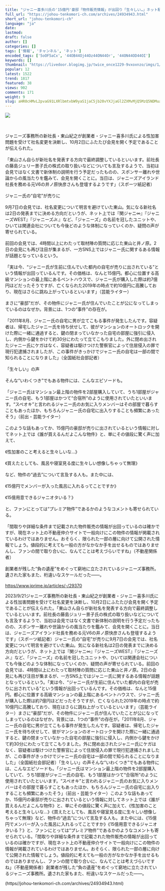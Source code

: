 ```yaml
---
title: "ジャニー喜多川氏の'15億円'豪邸「物件販売情報」が出回り「生々しい…」ネット騒然、「メンバーと同じ風呂に」ファンの声も "
full_url: "https://johou-tenkomori-ch.com/archives/24934943.html"
short_url: "johou-tenkomori-ch"
language: "ja"
date: 
lastmod: 
draft: false
author: []
categories: []
tags: ['情報', 'チャンネル', 'ネット']
encoded_tags: ['5oOF5aCx', '44OB44Oj44Oz44ON44Or', '44ON44OD44OI']
keywords: []
thumbnail: "https://livedoor.blogimg.jp/twice_once1229-9vxoxnzo/imgs/1/c/1cf76445-s.jpg"
popular: 12
latest: 1522
trend: 1817
featured: 38
views: 902
comments: 171
weight: 9
slug: aHR0cHMvL2pvaG91LXRlbmtvbW9yaS1jaC5jb20vYXJjaGl2ZXMvMjQ5MzQ5NDMuaHRtbA==
---
```


![](https://livedoor.blogimg.jp/twice_once1229-9vxoxnzo/imgs/1/c/1cf76445-s.jpg)

<div><br> <br> ジャニーズ事務所の新社長・東山紀之が創業者・ジャニー喜多川氏による性加害問題を受けて社名変更を決断し、10月2日にふたたび会見を開く予定であることが伝えられた。 <br> <br> 「東山さん自らが新社名を発表する方向で最終調整しているといいます。前社長の藤島ジュリー景子氏の株式の取り扱いなどについても言及するようで、当初は会見ではなく文書で新体制の説明を行う予定だったものの、スポンサー離れや世論からの風当たりを鑑みて、会見を開くことに。当日は、ジャニーズアイランド社長を務める元V6の井ノ原快彦さんも登壇するようです」（スポーツ紙記者） <br> <br> ジャニー氏の“自宅”が売りに <br> <br> 9月7日の会見では、社名変更について明言を避けていた東山。気になる新社名は2日の発表までに決める方向だというが、ネット上では『関ジャニ∞』『ジャニーズWEST』『ジャニーズJr.』など、「ジャニーズ」の名前を冠したユニットや、ひいては関連会社についても今後どのような体制になっていくのか、疑問の声が寄せられている。 <br> <br> 前回の会見では、4時間以上にわたって取材陣の質問に応じた東山と井ノ原。2日の会見にも再び注目が集まるが、一方SNS上ではジャニー氏に関するある情報が話題となっているという。 <br> <br> 「実は今、“ジャニー氏が生前に住んでいた都内の自宅が売りに出されている”という情報が出回っているんです。その価格は、なんと15億円。都心に位置する高級マンションの最上階にあるペントハウスで、ジャニー氏が購入した際は約7億円ほどだったそうですが、亡くなられた2019年の時点で約10億円に高騰しており、現在はさらに跳ね上がっているといいます」（芸能ライター） <br> <br> まさに“豪邸”だが、その物件にジャニー氏が住んでいたことが公になってしまっているのはなぜか。背景には、1つの“事件”の存在が。 <br> <br> 「2011年8月、ジャニー氏の自宅に男が立てこもる事件が発生したんです。容疑者は、帰宅したジャニー氏を待ち伏せして、彼がマンションのオートロックを開けた際に一緒に通過すると、鍵の閉まっていなかった自宅の部屋に強引に侵入し、内側から鍵をかけて約30分にわたって立てこもりました。外に閉め出されたジャニー氏にケガはなく、容疑者は駆けつけた警察官によって住居侵入の罪で現行犯逮捕されましたが、この事件がきっかけでジャニー氏の自宅は一部の間で知られることになりました」（全国紙社会部記者） <br> <br> 「生々しい」の声 <br> <br> そんな“いわくつき”でもある物件には、こんなエピソードも。 <br> <br> 「ジャニー氏はマンション最上階の物件を2部屋購入していて、うち1部屋がジャニー氏の自宅、もう1部屋はかつて“合宿所”のように使用されていたといいます。“スペオキ”と言われるジャニー氏のお気に入りメンバーはその部屋で暮らすこともあったほか、もちろんジャニー氏の自宅に出入りすることも頻繁にあったそう」（前出・芸能ライター） <br> <br> このような話もあってか、15億円の豪邸が売りに出されているという情報に対してネット上では《誰が買えるんだよこんな物件》と、単にその値段に驚く声に加えて、 <br> <br> 《性加害のこと考えると生々しいな…》 <br> <br> 《買えたとしても、風呂や寝室見る度に生々しい想像しちゃって無理》 <br> <br> など、物件の“過去”について言及する人も。また中には、 <br> <br> 《15億円でメンバーが入った風呂に入れるってことですか》 <br> <br> 《15億用意できるジャニオタいる？》 <br> <br> と、ファンにとっては“プレミア物件”であるかのようなコメントも寄せられている。 <br> <br> 「間取りや詳細な条件まで記載された物件販売の情報が出回っているのは確かですが、現在ネット上の不動産仲介サイトで一般向けにこの物件の情報が掲載されているわけではありません。おそらく、限られた一部の層に向けて公開された情報でしょう。値段的に考えても一般の方がなかなか手を出せるものではありませんし、ファンの間で取り合いに、なんてことは考えづらいですね」（不動産関係者） <br> <br> 創業者が残した“負の遺産”をめぐって窮地に立たされているジャニーズ事務所。遺された家もまた、桁違いなスケールだった――。 <br> <br> <a href='https//www.jprime.jp/articles/-/29370' target='_blank'>https//www.jprime.jp/articles/-/29370<br></a> <p>2023/9/21ジャニーズ事務所の新社長・東山紀之が創業者・ジャニー喜多川氏による性加害問題を受けて社名変更を決断し、10月2日にふたたび会見を開く予定であることが伝えられた。「東山さん自らが新社名を発表する方向で最終調整しているといいます。前社長の藤島ジュリー景子氏の株式の取り扱いなどについても言及するようで、当初は会見ではなく文書で新体制の説明を行う予定だったものの、スポンサー離れや世論からの風当たりを鑑みて、会見を開くことに。当日は、ジャニーズアイランド社長を務める元V6の井ノ原快彦さんも登壇するようです」（スポーツ紙記者）ジャニー氏の“自宅”が売りに9月7日の会見では、社名変更について明言を避けていた東山。気になる新社名は2日の発表までに決める方向だというが、ネット上では『関ジャニ∞』『ジャニーズWEST』『ジャニーズJr.』など、「ジャニーズ」の名前を冠したユニットや、ひいては関連会社についても今後どのような体制になっていくのか、疑問の声が寄せられている。前回の会見では、4時間以上にわたって取材陣の質問に応じた東山と井ノ原。2日の会見にも再び注目が集まるが、一方SNS上ではジャニー氏に関するある情報が話題となっているという。「実は今、“ジャニー氏が生前に住んでいた都内の自宅が売りに出されている”という情報が出回っているんです。その価格は、なんと15億円。都心に位置する高級マンションの最上階にあるペントハウスで、ジャニー氏が購入した際は約7億円ほどだったそうですが、亡くなられた2019年の時点で約10億円に高騰しており、現在はさらに跳ね上がっているといいます」（芸能ライター）まさに“豪邸”だが、その物件にジャニー氏が住んでいたことが公になってしまっているのはなぜか。背景には、1つの“事件”の存在が。「2011年8月、ジャニー氏の自宅に男が立てこもる事件が発生したんです。容疑者は、帰宅したジャニー氏を待ち伏せして、彼がマンションのオートロックを開けた際に一緒に通過すると、鍵の閉まっていなかった自宅の部屋に強引に侵入し、内側から鍵をかけて約30分にわたって立てこもりました。外に閉め出されたジャニー氏にケガはなく、容疑者は駆けつけた警察官によって住居侵入の罪で現行犯逮捕されましたが、この事件がきっかけでジャニー氏の自宅は一部の間で知られることになりました」（全国紙社会部記者）「生々しい」の声そんな“いわくつき”でもある物件には、こんなエピソードも。「ジャニー氏はマンション最上階の物件を2部屋購入していて、うち1部屋がジャニー氏の自宅、もう1部屋はかつて“合宿所”のように使用されていたといいます。“スペオキ”と言われるジャニー氏のお気に入りメンバーはその部屋で暮らすこともあったほか、もちろんジャニー氏の自宅に出入りすることも頻繁にあったそう」（前出・芸能ライター）このような話もあってか、15億円の豪邸が売りに出されているという情報に対してネット上では《誰が買えるんだよこんな物件》と、単にその値段に驚く声に加えて、《性加害のこと考えると生々しいな…》《買えたとしても、風呂や寝室見る度に生々しい想像しちゃって無理》など、物件の“過去”について言及する人も。また中には、《15億円でメンバーが入った風呂に入れるってことですか》《15億用意できるジャニオタいる？》と、ファンにとっては“プレミア物件”であるかのようなコメントも寄せられている。「間取りや詳細な条件まで記載された物件販売の情報が出回っているのは確かですが、現在ネット上の不動産仲介サイトで一般向けにこの物件の情報が掲載されているわけではありません。おそらく、限られた一部の層に向けて公開された情報でしょう。値段的に考えても一般の方がなかなか手を出せるものではありませんし、ファンの間で取り合いに、なんてことは考えづらいですね」（不動産関係者）創業者が残した“負の遺産”をめぐって窮地に立たされているジャニーズ事務所。遺された家もまた、桁違いなスケールだった――。</p></div>

(https//johou-tenkomori-ch.com/archives/24934943.html)
